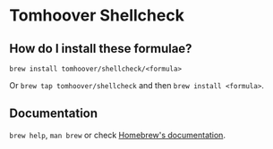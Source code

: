 # Tomhoover Shellcheck

## How do I install these formulae?

`brew install tomhoover/shellcheck/<formula>`

Or `brew tap tomhoover/shellcheck` and then `brew install <formula>`.

## Documentation

`brew help`, `man brew` or check [Homebrew's documentation](https://docs.brew.sh).
